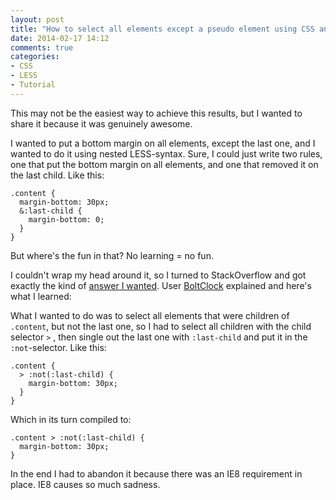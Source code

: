 ```yaml
---
layout: post
title: "How to select all elements except a pseudo element using CSS and LESS"
date: 2014-02-17 14:12
comments: true
categories: 
- CSS
- LESS
- Tutorial
---
```


This may not be the easiest way to achieve this results, but I wanted to share it because it was genuinely awesome. 

I wanted to put a bottom margin on all elements, except the last one, and I wanted to do it using nested LESS-syntax. Sure, I could just write two rules, one that put the bottom margin on all elements, and one that removed it on the last child. Like this:

    .content {
      margin-bottom: 30px;
      &:last-child {
        margin-bottom: 0;
      }
    }
  
But where's the fun in that? No learning = no fun.

I couldn't wrap my head around it, so I turned to StackOverflow and got exactly the kind of [answer I wanted](http://stackoverflow.com/questions/20631212/less-nested-rule-for-selecting-all-except-a-pseudo-element). User [BoltClock](http://stackoverflow.com/users/106224/boltclock) explained and here's what I learned:

What I wanted to do was to select all elements that were children of `.content`, but not the last one, so I had to select all children with the child selector `>` , then single out the last one with `:last-child` and put it in the `:not`-selector. Like this:

    .content {
      > :not(:last-child) {
        margin-bottom: 30px;
      }
    }
    
Which in its turn compiled to:

    .content > :not(:last-child) {
      margin-bottom: 30px;
    }
    
In the end I had to abandon it because there was an IE8 requirement in place. IE8 causes so much sadness.

